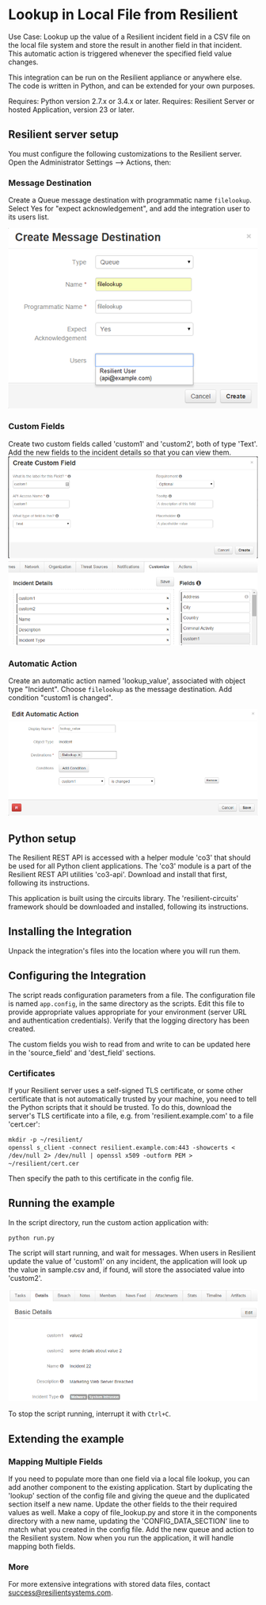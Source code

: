 Lookup in Local File from Resilient
===================================

Use Case:  Lookup up the value of a Resilient incident field in a CSV
file on the local file system and store the result in another field in
that incident.  This automatic action is triggered whenever the
specified field value changes.

This integration can be run on the Resilient appliance or anywhere else.  
The code is written in Python, and can be extended for your own purposes.

Requires: Python version 2.7.x or 3.4.x or later.
Requires: Resilient Server or hosted Application, version 23 or later.

## Resilient server setup

You must configure the following customizations to the Resilient server.
Open the Administrator Settings --> Actions, then:

### Message Destination

Create a Queue message destination with programmatic name `filelookup`.
Select Yes for "expect acknowledgement", and add the integration user
to its users list.

![Custom message destination](documentation/messagedestination.png)

### Custom Fields

Create two custom fields called 'custom1' and 'custom2', both of type
'Text'.  Add the new fields to the incident details so that you can
view them.
![Custom Fields](documentation/customfield.png)
![Edit Incident Details](documentation/incidentdetails.png)

### Automatic Action

Create an automatic action named 'lookup_value', associated with object type
"Incident".  Choose `filelookup` as the message destination. Add condition
"custom1 is changed".

![Custom Automatic Action](documentation/automaticaction.png)

## Python setup

The Resilient REST API is accessed with a helper module 'co3' that should be
used for all Python client applications.  The 'co3' module is a part of the
Resilient REST API utilities 'co3-api'.  Download and install that first,
following its instructions.

This application is built using the circuits library.  The 'resilient-circuits'
framework should be downloaded and installed, following its instructions.

## Installing the Integration

Unpack the integration's files into the location where you will run them.

## Configuring the Integration

The script reads configuration parameters from a file.
The configuration file is named `app.config`, in the same
directory as the scripts.  Edit this file to provide appropriate values
appropriate for your environment (server URL and authentication credentials).
Verify that the logging directory has been created.

The custom fields you wish to read from and write to can be updated here
in the 'source_field' and 'dest_field' sections.

### Certificates

If your Resilient server uses a self-signed TLS certificate, or some
other certificate that is not automatically trusted by your machine,
you need to tell the Python scripts that it should be trusted.
To do this, download the server's TLS certificate into a file,
e.g. from 'resilient.example.com' to a file 'cert.cer':

    mkdir -p ~/resilient/
    openssl s_client -connect resilient.example.com:443 -showcerts < /dev/null 2> /dev/null | openssl x509 -outform PEM > ~/resilient/cert.cer

Then specify the path to this certificate in the config file.


## Running the example

In the script directory, run the custom action application with:

    python run.py

The script will start running, and wait for messages.  When users in Resilient
update the value of 'custom1' on any incident, the application will look
up the value in sample.csv and, if found, will store the associated value
into 'custom2'.

![Search Results](documentation/results.png)

To stop the script running, interrupt it with `Ctrl+C`.

## Extending the example

### Mapping Multiple Fields

If you need to populate more than one field via a local file lookup,
you can add another component to the existing application. Start by
duplicating the 'lookup' section of the config file and giving
the queue and the duplicated section itself a new name.  Update the
other fields to the their required values as well.  Make a copy of
file_lookup.py and store it in the components directory with a new
name, updating the 'CONFIG_DATA_SECTION' line to match what you created
in the config file.  Add the new queue and action to the Resilient system.
Now when you run the application, it will handle mapping both fields.

### More
For more extensive integrations with stored data files, contact
[success@resilientsystems.com](success@resilientsystems.com).
